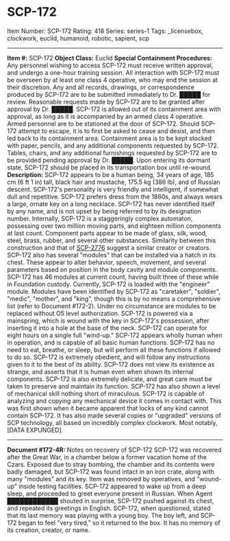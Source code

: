 # SCP-172
Item Number: SCP-172
Rating: 418
Series: series-1
Tags: _licensebox, clockwork, euclid, humanoid, robotic, sapient, scp

---

**Item #:** SCP-172
**Object Class:** Euclid
**Special Containment Procedures:** Any personnel wishing to access SCP-172 must receive written approval, and undergo a one-hour training session. All interaction with SCP-172 must be overseen by at least one class 4 operative, who may end the session at their discretion. Any and all records, drawings, or correspondence produced by SCP-172 are to be submitted immediately to Dr. █████ for review. Reasonable requests made by SCP-172 are to be granted after approval by Dr. █████. SCP-172 is allowed out of its containment area with approval, as long as it is accompanied by an armed class 4 operative.
Armed personnel are to be stationed at the door of SCP-172. Should SCP-172 attempt to escape, it is to first be asked to cease and desist, and then led back to its containment area. Containment area is to be kept stocked with paper, pencils, and any additional components requested by SCP-172. Tables, chairs, and any additional furnishings requested by SCP-172 are to be provided pending approval by Dr. █████. Upon entering its dormant state, SCP-172 should be placed in its transportation box until re-wound.
**Description:** SCP-172 appears to be a human being, 34 years of age, 185 cm (6 ft 1 in) tall, black hair and mustache, 175.5 kg (386 lb), and of Russian descent. SCP-172's personality is very friendly and intelligent, if somewhat dull and repetitive. SCP-172 prefers dress from the 1860s, and always wears a large, ornate key on a long necklace. SCP-172 has never identified itself by any name, and is not upset by being referred to by its designation number.
Internally, SCP-172 is a staggeringly complex automaton, possessing over two million moving parts, and eighteen million components at last count. Component parts appear to be made of glass, silk, wood, steel, brass, rubber, and several other substances. Similarity between this construction and that of [SCP-2776](/scp-2776) suggest a similar creator or creators. SCP-172 also has several "modules" that can be installed via a hatch in its chest. These appear to alter behavior, speech, movement, and several parameters based on position in the body cavity and module components. SCP-172 has 46 modules at current count, having built three of these while in Foundation custody. Currently, SCP-172 is loaded with the "engineer" module. Modules have been identified by SCP-172 as "caretaker", "soldier", "medic", "mother", and "king", though this is by no means a comprehensive list (refer to Document #172-2). Under no circumstance are modules to be replaced without O5 level authorization.
SCP-172 is powered via a mainspring, which is wound with the key in SCP-172's possession, after inserting it into a hole at the base of the neck. SCP-172 can operate for eight hours on a single full "wind-up." SCP-172 appears wholly human when in operation, and is capable of all basic human functions. SCP-172 has no need to eat, breathe, or sleep, but will perform all these functions if allowed to do so. SCP-172 is extremely obedient, and will follow any instructions given to it to the best of its ability.
SCP-172 does not view its existence as strange, and asserts that it is human even when shown its internal components. SCP-172 is also extremely delicate, and great care must be taken to preserve and maintain its function. SCP-172 has also shown a level of mechanical skill nothing short of miraculous. SCP-172 is capable of analyzing and copying any mechanical device it comes in contact with. This was first shown when it became apparent that locks of any kind cannot contain SCP-172. It has also made several copies or "upgraded" versions of SCP technology, all based on incredibly complex clockwork. Most notably, [DATA EXPUNGED].
* * *
**Document #172-4R:** Notes on recovery of SCP-172
SCP-172 was recovered after the Great War, in a chamber below a former vacation home of the Czars. Exposed due to stray bombing, the chamber and its contents were badly damaged, but SCP-172 was found intact in an iron crate, along with many "modules" and its key. Item was removed by operatives, and "wound-up" inside testing facilities. SCP-172 appeared to wake up from a deep sleep, and proceeded to greet everyone present in Russian. When Agent ████████████ shouted in surprise, SCP-172 pushed against its chest, and repeated its greetings in English. SCP-172, when questioned, stated that its last memory was playing with a young boy. The boy left, and SCP-172 began to feel "very tired," so it returned to the box. It has no memory of its creation, creator, or name.